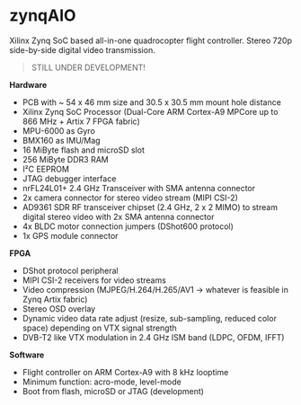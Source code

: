 # zynqAIO
Xilinx Zynq SoC based all-in-one quadrocopter flight controller. Stereo 720p side-by-side digital video transmission.


> STILL UNDER DEVELOPMENT!




<b>Hardware</b>
- PCB with ~ 54 x 46 mm size and 30.5 x 30.5 mm mount hole distance
- Xilinx Zynq SoC Processor (Dual-Core ARM Cortex-A9 MPCore up to 866 MHz + Artix 7 FPGA fabric)
- MPU-6000 as Gyro
- BMX160 as IMU/Mag
- 16 MiByte flash and microSD slot
- 256 MiByte DDR3 RAM
- I²C EEPROM
- JTAG debugger interface
- nrFL24L01+ 2.4 GHz Transceiver with SMA antenna connector
- 2x camera connector for stereo video stream (MIPI CSI-2)
- AD9361 SDR RF transceiver chipset (2.4 GHz, 2 x 2 MIMO) to stream digital stereo video with 2x SMA antenna connector
- 4x BLDC motor connection jumpers (DShot600 protocol)
- 1x GPS module connector

<b>FPGA</b>
- DShot protocol peripheral
- MIPI CSI-2 receivers for video streams
- Video compression (MJPEG/H.264/H.265/AV1 -> whatever is feasible in Zynq Artix fabric)
- Stereo OSD overlay
- Dynamic video data rate adjust (resize, sub-sampling, reduced color space) depending on VTX signal strength
- DVB-T2 like VTX modulation in 2.4 GHz ISM band (LDPC, OFDM, IFFT)

<b>Software</b>
- Flight controller on ARM Cortex-A9 with 8 kHz looptime
- Minimum function: acro-mode, level-mode
- Boot from flash, microSD or JTAG (development)




